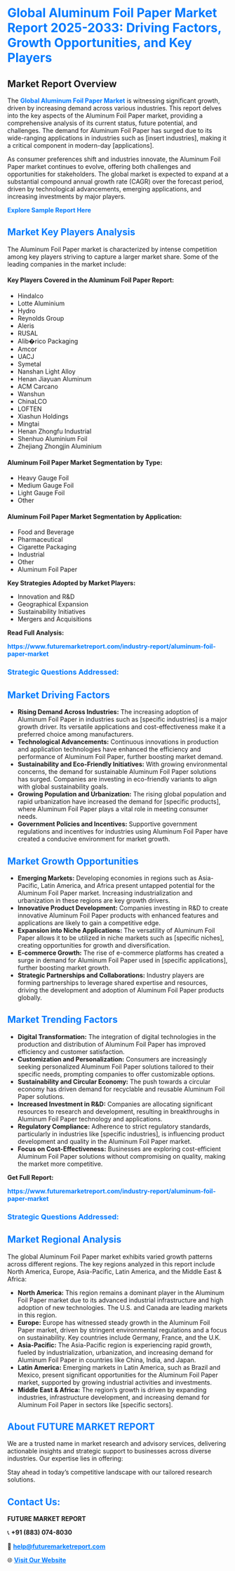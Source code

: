 <h1 style="color: #007BFF;">Global Aluminum Foil Paper Market Report 2025-2033: Driving Factors, Growth Opportunities, and Key Players</h1>

<section id="overview">
<h2>Market Report Overview</h2>
<p>The <a href="https://www.futuremarketreport.com/industry-report/aluminum-foil-paper-market" style="color: #007BFF; text-decoration: none;"><strong>Global Aluminum Foil Paper Market</strong></a> is witnessing significant growth, driven by increasing demand across various industries. This report delves into the key aspects of the Aluminum Foil Paper market, providing a comprehensive analysis of its current status, future potential, and challenges. The demand for Aluminum Foil Paper has surged due to its wide-ranging applications in industries such as [insert industries], making it a critical component in modern-day [applications].</p>
<p>As consumer preferences shift and industries innovate, the Aluminum Foil Paper market continues to evolve, offering both challenges and opportunities for stakeholders. The global market is expected to expand at a substantial compound annual growth rate (CAGR) over the forecast period, driven by technological advancements, emerging applications, and increasing investments by major players.</p>
</section>

<section id="overview">
<p><a href="https://www.futuremarketreport.com/request-sample/reportId=111448" style="color: #007BFF; text-decoration: none;"><strong>Explore Sample Report Here</strong></a></p>
</section>

<section id="key-players">
<h2 style="color: #007BFF;">Market Key Players Analysis</h2>
<p>The Aluminum Foil Paper market is characterized by intense competition among key players striving to capture a larger market share. Some of the leading companies in the market include:</p>
<h4>Key Players Covered in the Aluminum Foil Paper Report:</h4>
<ul><li>Hindalco</li><li>Lotte Aluminium</li><li>Hydro</li><li>Reynolds Group</li><li>Aleris</li><li>RUSAL</li><li>Alib�rico Packaging</li><li>Amcor</li><li>UACJ</li><li>Symetal</li><li>Nanshan Light Alloy</li><li>Henan Jiayuan Aluminum</li><li>ACM Carcano</li><li>Wanshun</li><li>ChinaLCO</li><li>LOFTEN</li><li>Xiashun Holdings</li><li>Mingtai</li><li>Henan Zhongfu Industrial</li><li>Shenhuo Aluminium Foil</li><li>Zhejiang Zhongjin Aluminium</li></ul>
<h4>Aluminum Foil Paper Market Segmentation by Type:</h4>
<ul><li>Heavy Gauge Foil</li><li>Medium Gauge Foil</li><li>Light Gauge Foil</li><li>Other</li></ul>

<h4>Aluminum Foil Paper Market Segmentation by Application:</h4>
<ul><li>Food and Beverage</li><li>Pharmaceutical</li><li>Cigarette Packaging</li><li>Industrial</li><li>Other</li><li>Aluminum Foil Paper</li></ul>
<p><strong>Key Strategies Adopted by Market Players:</strong></p>
<ul>
<li>Innovation and R&D</li>
<li>Geographical Expansion</li>
<li>Sustainability Initiatives</li>
<li>Mergers and Acquisitions</li>
</ul>
</section>

<section>
<p><strong>Read Full Analysis: </strong></p><a href="https://www.futuremarketreport.com/industry-report/aluminum-foil-paper-market" style="color: #007BFF; text-decoration: none;"><strong>https://www.futuremarketreport.com/industry-report/aluminum-foil-paper-market</strong></a>
<h3 style="color: #007BFF;">Strategic Questions Addressed:</h3>
</section>

<section id="driving-factors">
<h2 style="color: #007BFF;">Market Driving Factors</h2>
<ul>
<li><strong>Rising Demand Across Industries:</strong> The increasing adoption of Aluminum Foil Paper in industries such as [specific industries] is a major growth driver. Its versatile applications and cost-effectiveness make it a preferred choice among manufacturers.</li>
<li><strong>Technological Advancements:</strong> Continuous innovations in production and application technologies have enhanced the efficiency and performance of Aluminum Foil Paper, further boosting market demand.</li>
<li><strong>Sustainability and Eco-Friendly Initiatives:</strong> With growing environmental concerns, the demand for sustainable Aluminum Foil Paper solutions has surged. Companies are investing in eco-friendly variants to align with global sustainability goals.</li>
<li><strong>Growing Population and Urbanization:</strong> The rising global population and rapid urbanization have increased the demand for [specific products], where Aluminum Foil Paper plays a vital role in meeting consumer needs.</li>
<li><strong>Government Policies and Incentives:</strong> Supportive government regulations and incentives for industries using Aluminum Foil Paper have created a conducive environment for market growth.</li>
</ul>
</section>

<section id="growth-opportunities">
<h2 style="color: #007BFF;">Market Growth Opportunities</h2>
<ul>
<li><strong>Emerging Markets:</strong> Developing economies in regions such as Asia-Pacific, Latin America, and Africa present untapped potential for the Aluminum Foil Paper market. Increasing industrialization and urbanization in these regions are key growth drivers.</li>
<li><strong>Innovative Product Development:</strong> Companies investing in R&D to create innovative Aluminum Foil Paper products with enhanced features and applications are likely to gain a competitive edge.</li>
<li><strong>Expansion into Niche Applications:</strong> The versatility of Aluminum Foil Paper allows it to be utilized in niche markets such as [specific niches], creating opportunities for growth and diversification.</li>
<li><strong>E-commerce Growth:</strong> The rise of e-commerce platforms has created a surge in demand for Aluminum Foil Paper used in [specific applications], further boosting market growth.</li>
<li><strong>Strategic Partnerships and Collaborations:</strong> Industry players are forming partnerships to leverage shared expertise and resources, driving the development and adoption of Aluminum Foil Paper products globally.</li>
</ul>
</section>

<section id="trending-factors">
<h2 style="color: #007BFF;">Market Trending Factors</h2>
<ul>
<li><strong>Digital Transformation:</strong> The integration of digital technologies in the production and distribution of Aluminum Foil Paper has improved efficiency and customer satisfaction.</li>
<li><strong>Customization and Personalization:</strong> Consumers are increasingly seeking personalized Aluminum Foil Paper solutions tailored to their specific needs, prompting companies to offer customizable options.</li>
<li><strong>Sustainability and Circular Economy:</strong> The push towards a circular economy has driven demand for recyclable and reusable Aluminum Foil Paper solutions.</li>
<li><strong>Increased Investment in R&D:</strong> Companies are allocating significant resources to research and development, resulting in breakthroughs in Aluminum Foil Paper technology and applications.</li>
<li><strong>Regulatory Compliance:</strong> Adherence to strict regulatory standards, particularly in industries like [specific industries], is influencing product development and quality in the Aluminum Foil Paper market.</li>
<li><strong>Focus on Cost-Effectiveness:</strong> Businesses are exploring cost-efficient Aluminum Foil Paper solutions without compromising on quality, making the market more competitive.</li>
</ul>
</section>

<section>
<p><strong>Get Full Report: </strong></p><a href="https://www.futuremarketreport.com/industry-report/aluminum-foil-paper-market" style="color: #007BFF; text-decoration: none;"><strong>https://www.futuremarketreport.com/industry-report/aluminum-foil-paper-market</strong></a>
<h3 style="color: #007BFF;">Strategic Questions Addressed:</h3>
</section>


<section id="regional-analysis">
<h2 style="color: #007BFF;">Market Regional Analysis</h2>
<p>The global Aluminum Foil Paper market exhibits varied growth patterns across different regions. The key regions analyzed in this report include North America, Europe, Asia-Pacific, Latin America, and the Middle East & Africa:</p>
<ul>
<li><strong>North America:</strong> This region remains a dominant player in the Aluminum Foil Paper market due to its advanced industrial infrastructure and high adoption of new technologies. The U.S. and Canada are leading markets in this region.</li>
<li><strong>Europe:</strong> Europe has witnessed steady growth in the Aluminum Foil Paper market, driven by stringent environmental regulations and a focus on sustainability. Key countries include Germany, France, and the U.K.</li>
<li><strong>Asia-Pacific:</strong> The Asia-Pacific region is experiencing rapid growth, fueled by industrialization, urbanization, and increasing demand for Aluminum Foil Paper in countries like China, India, and Japan.</li>
<li><strong>Latin America:</strong> Emerging markets in Latin America, such as Brazil and Mexico, present significant opportunities for the Aluminum Foil Paper market, supported by growing industrial activities and investments.</li>
<li><strong>Middle East & Africa:</strong> The region’s growth is driven by expanding industries, infrastructure development, and increasing demand for Aluminum Foil Paper in sectors like [specific sectors].</li>
</ul>
</section>

<footer>
<h2 style="color: #007BFF;">About FUTURE MARKET REPORT</h2>
<p>We are a trusted name in market research and advisory services, delivering actionable insights and strategic support to businesses across diverse industries. Our expertise lies in offering:</p>

<p>Stay ahead in today’s competitive landscape with our tailored research solutions.</p>

<h2 style="color: #007BFF;">Contact Us:</h2>
<p><strong>FUTURE MARKET REPORT</strong></p>
<p>📞 <strong>+91 (883) 074-8030</strong></p>
<p>📧 <strong><a href="mailto:help@futuremarketreport.com" style="color: #007BFF;">help@futuremarketreport.com</a></strong></p>
<p>🌐 <strong><a href="https://www.futuremarketreport.com/" style="color: #007BFF;">Visit Our Website</a></strong></p>
</footer>